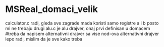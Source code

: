 # MSReal_domaci_velik
calculator.c radi, gleda sve zagrade mada koristi samo registre a i b posto mi ne trebaju drugi
alu.c je alu drajver, onaj prvi definisan u domacem
#treba da napisem alternativni drajver sa vise nod-ova
alternativni drajver lepo radi, mislim da je sve kako treba
